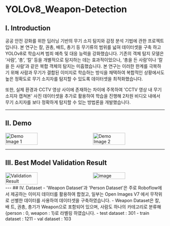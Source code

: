 # YOLOv8_Weapon-Detection

## I. Introduction
공공 안전 강화를 위한 딥러닝 기반의 무기 소지 탐지와 감정 분석 기법에 관한 프로젝트입니다.
본 연구는 칼, 권총, 배트, 총기 등 무기류의 범위를 넓혀 데이터셋을 구축 하고 YOLOv8로 학습시켜 범죄 예측 및 대응 능력을 강화했습니다. 기존의 객체 탐지 모델은 ‘사람’, ‘총’, ‘칼’ 등을 개별적으로 탐지하는 데는 효과적이었으나, ‘총을 든 사람’이나 ‘칼을 든 사람’과 같은 복합 객체의 탐지는 미흡했습니다. 본 연구는 이러한 한계를 극복하기 위해 사람과 무기가 결합된 이미지로 학습하는 방식을 채택하여 복합적인 상황에서도 높은 정확도로 무기 소지자를 탐지할 수 있도록 데이터셋을 최적화했습니다.

또한, 실제 환경과 CCTV 영상 사이에 존재하는 차이에 주목하여 'CCTV 영상 내 무기 소지자 캡쳐본' 사진 데이터셋을 추가로 활용하여 학습을 진행해 2차원 비디오 내에서 무기 소지자를 보다 정확하게 탐지할 수 있는 방법론을 개발했습니다.

---

## II. Demo
<div style="display: flex; justify-content: space-between;">
    <img width="45%" src="https://github.com/user-attachments/assets/3dd810f2-2c49-4eb8-8ad9-4d9e80076f62" alt="Demo Image 1"/>
    <img width="45%" src="https://github.com/user-attachments/assets/83486e1a-0f8c-46d0-9287-1c2eb1420862" alt="Demo Image 2"/>
</div>

---

## III. Best Model Validation Result
<div style="display: flex; justify-content: space-between;">
    <img width="45%" alt="Validation Result" src="https://github.com/user-attachments/assets/e756121b-d5e7-41b4-873d-63a2e59033c3"/>
    <img width="45%" alt="image" src="https://github.com/user-attachments/assets/03a79acd-b373-4ae3-91d6-03e60b7e76a0">
</div>
---
## IV. Dataset
- 'Weapon Dataset'과 'Person Dataset'은 주로 Roboflow에서 제공하는 이미지 데이터를 활용하여 합쳤고, 일부는 Open Images V7 에서 무작위로 선별한 데이터를 사용하여 데이터셋을 구축하였습니다.
-  Weapon Dataset은 칼, 배 트, 권총, 총기가 Weapon으로 포함되어 있으며, 사람도 하나의 카테고리로 분류해 {person : 0, weapon : 1}로 라벨링 하였습니다.
    - test dataset : 301
    - train dataset : 1211
    - val dataset : 103

 


